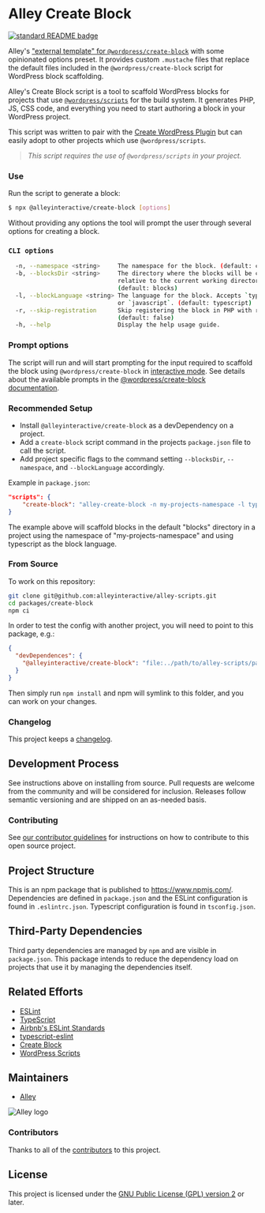 # Alley Create Block

[![standard README badge](https://img.shields.io/badge/readme%20style-standard-brightgreen.svg?style=flat-square)](https://github.com/RichardLitt/standard-readme)

Alley's ["external template" for `@wordpress/create-block`](https://developer.wordpress.org/block-editor/reference-guides/packages/packages-create-block/#external-project-templates) with some opinionated options preset. It provides custom `.mustache` files that replace the default files included in the `@wordpress/create-block` script for WordPress block scaffolding.

Alley's Create Block script is a tool to scaffold WordPress blocks for projects that use [`@wordpress/scripts`](https://www.npmjs.com/package/@wordpress/scripts) for the build system. It generates PHP, JS, CSS code, and everything you need to start authoring a block in your WordPress project.

This script was written to pair with the [Create WordPress Plugin](https://github.com/alleyinteractive/create-wordpress-plugin) but can easily adopt to other projects which use `@wordpress/scripts`.

> _This script requires the use of `@wordpress/scripts` in your project._

### Use

Run the script to generate a block:

```sh
$ npx @alleyinteractive/create-block [options]
```
Without providing any options the tool will prompt the user through several options for creating a block.

### `CLI options`
```bash
  -n, --namespace <string>     The namespace for the block. (default: create-block)
  -b, --blocksDir <string>     The directory where the blocks will be created
                               relative to the current working directory.
                               (default: blocks)
  -l, --blockLanguage <string> The language for the block. Accepts `typescript`
                               or `javascript`. (default: typescript)
  -r, --skip-registration      Skip registering the block in PHP with register_block_type().
                               (default: false)
  -h, --help                   Display the help usage guide.
```

### Prompt options
The script will run and will start prompting for the input required to scaffold the block using `@wordpress/create-block` in [interactive mode](https://developer.wordpress.org/block-editor/reference-guides/packages/packages-create-block/#interactive-mode). See details about the available prompts in the [@wordpress/create-block documentation](https://developer.wordpress.org/block-editor/reference-guides/packages/packages-create-block/#options).

### Recommended Setup
* Install `@alleyinteractive/create-block` as a devDependency on a project.
* Add a `create-block` script command in the projects `package.json` file to call the script.
* Add project specific flags to the command setting `--blocksDir`, `--namespace`, and `--blockLanguage` accordingly.

Example in `package.json`:
```json
"scripts": {
    "create-block": "alley-create-block -n my-projects-namespace -l typescript",
}
```
The example above will scaffold blocks in the default "blocks" directory in a project using the namespace of "my-projects-namespace" and using typescript as the block language.

### From Source

To work on this repository:

```sh
git clone git@github.com:alleyinteractive/alley-scripts.git
cd packages/create-block
npm ci
```

In order to test the config with another project, you will need to point to this package, e.g.:

```json
{
  "devDependences": {
    "@alleyinteractive/create-block": "file:../path/to/alley-scripts/packages/create-block"
  }
}
```

Then simply run `npm install` and npm will symlink to this folder, and you can work on your changes.


### Changelog

This project keeps a [changelog](CHANGELOG.md).


## Development Process

See instructions above on installing from source. Pull requests are welcome from the community and will be considered
for inclusion. Releases follow semantic versioning and are shipped on an as-needed basis.


### Contributing

See [our contributor guidelines](../../CONTRIBUTING.md) for instructions on how to
contribute to this open source project.


## Project Structure

This is an npm package that is published to https://www.npmjs.com/. Dependencies are defined in `package.json` and the
ESLint configuration is found in `.eslintrc.json`.
Typescript configuration is found in `tsconfig.json`.


## Third-Party Dependencies

Third party dependencies are managed by `npm` and are visible in `package.json`. This package intends to reduce the
dependency load on projects that use it by managing the dependencies itself.


## Related Efforts

- [ESLint](https://eslint.org/)
- [TypeScript](https://www.typescriptlang.org/)
- [Airbnb's ESLint Standards](https://github.com/airbnb/javascript)
- [typescript-eslint](https://typescript-eslint.io/)
- [Create Block](https://www.npmjs.com/package/@wordpress/create-block)
- [WordPress Scripts](https://www.npmjs.com/package/@wordpress/scripts)



## Maintainers

- [Alley](https://github.com/alleyinteractive)

![Alley logo](https://avatars.githubusercontent.com/u/1733454?s=200&v=4)


### Contributors

Thanks to all of the [contributors](../../CONTRIBUTORS.md) to this project.


## License

This project is licensed under the
[GNU Public License (GPL) version 2](LICENSE) or later.
